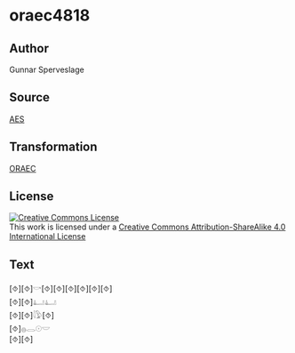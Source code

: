 # oraec4818

## Author

Gunnar Sperveslage

## Source

[AES](https://github.com/simondschweitzer/aes)

## Transformation

[ORAEC](https://oraec.github.io/)

## License

<a rel="license" href="http://creativecommons.org/licenses/by-sa/4.0/"><img alt="Creative Commons License" style="border-width:0" src="https://i.creativecommons.org/l/by-sa/4.0/88x31.png" /></a><br />This work is licensed under a <a rel="license" href="http://creativecommons.org/licenses/by-sa/4.0/">Creative Commons Attribution-ShareAlike 4.0 International License</a>

## Text

[⯑][⯑]𓎡[⯑][⯑][⯑][⯑][⯑][⯑]<br>
[⯑][⯑]𓂞𓂞<br>
[⯑][⯑]𓇋𓅱[⯑]<br>
[⯑]𓐍𓂋𓇳𓎟<br>
[⯑][⯑]<br>
